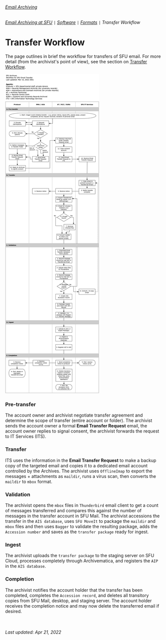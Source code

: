 ###### [Email Archiving](../README.md)
###### [Email Archiving at SFU](email-archiving-at-sfu.md) `|` [Software](software.md) `|` [Formats](formats.md) `|` Transfer Workflow

# Transfer Workflow
The page outlines in brief the workflow for transfers of SFU email. For more detail (from the archivist's point of view), see the section on [Transfer Workflow](../archivist-workflow/overview.md).

![Workflow diagram](../images/transfer-workflow.png)

### Pre-transfer
The account owner and archivist negotiate transfer agreement and determine the scope of transfer (entire account or folder). The archivist sends the account owner a formal **Email Transfer Request** email, the account owner replies to signal consent, the archivist forwards the request to IT Services (ITS).

### Transfer
ITS uses the information in the **Email Transfer Request** to make a backup copy of the targeted email and copies it to a dedicated email account controlled by the Archives. The archivist uses `OfflineImap` to export the messages + attachments as `maildir`, runs a virus scan, then converts the `maildir` to `mbox` format.

### Validation
The archivist opens the `mbox` files in `Thunderbird` email client to get a count of messages transferred and compares this against the number of messages in the transfer account in SFU Mail. The archivist accessions the transfer in the `AIS database`, uses `SFU MoveIt` to package the `maildir` and `mbox` files and then uses `Bagger` to validate the resulting package, adds the `Accession number` and saves as the `transfer package` ready for ingest.

### Ingest
The archivist uploads the `transfer package` to the staging server on SFU Cloud, processes completely through Archivematica, and registers the `AIP` in the `AIS database`.

### Completion
The archivist notifies the account holder that the transfer has been completed, completes the `Accession record`, and deletes all transitory copies from SFU Mail, desktop, and staging server. The account holder receives the completion notice and may now delete the transferred email if desired.

<br clear="both">

###### Last updated: Apr 21, 2022
